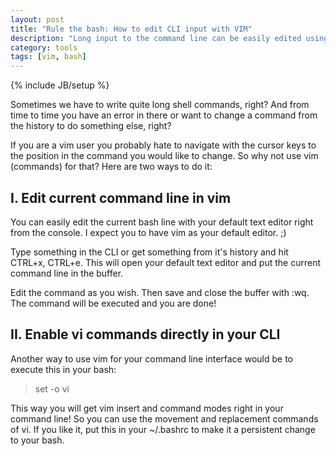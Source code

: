 ```yaml
---
layout: post
title: "Rule the bash: How to edit CLI input with VIM"
description: "Long input to the command line can be easily edited using vim."
category: tools 
tags: [vim, bash]
---
```

{% include JB/setup %}

Sometimes we have to write quite long shell commands, right? And from
time to time you have an error in there or want to change a command from
the history to do something else, right?

If you are a vim user you probably hate to navigate with the cursor keys
to the position in the command you would like to change. So why not use
vim (commands) for that? Here are two ways to do it:

## I. Edit current command line in vim

You can easily edit the current bash line with your default text editor
right from the console. I expect you to have vim as your default editor.
;)

Type something in the CLI or get something from
it's history and hit CTRL+x, CTRL+e. This will open your
default text editor and put the current command line in the buffer.

Edit the command as you wish. Then save and close the buffer with :wq. The
command will be executed and you are done!

## II. Enable vi commands directly in your CLI

Another way to use vim for your command line interface would be to
execute this in your bash:
> set -o vi

This way you will get vim insert and command modes right in your command
line! So you can use the movement and replacement commands of vi. If you
like it, put this in your ~/.bashrc to make it a persistent change to your
bash.

